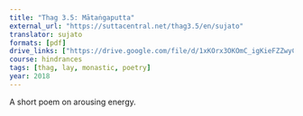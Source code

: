 ```yaml
---
title: "Thag 3.5: Mātaṅgaputta"
external_url: "https://suttacentral.net/thag3.5/en/sujato"
translator: sujato
formats: [pdf]
drive_links: ["https://drive.google.com/file/d/1xKOrx3OKOmC_igKieFZZwyCTjaRh8xkn"]
course: hindrances
tags: [thag, lay, monastic, poetry]
year: 2018
---
```


A short poem on arousing energy.
